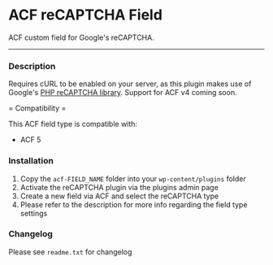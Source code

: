 # ACF reCAPTCHA Field

ACF custom field for Google's reCAPTCHA. 

-----------------------

### Description

Requires cURL to be enabled on your server, as this plugin makes use of Google's [PHP reCAPTCHA library](https://github.com/google/recaptcha). Support for ACF v4 coming soon.

= Compatibility =

This ACF field type is compatible with:
* ACF 5

### Installation

1. Copy the `acf-FIELD_NAME` folder into your `wp-content/plugins` folder
2. Activate the reCAPTCHA plugin via the plugins admin page
3. Create a new field via ACF and select the reCAPTCHA type
4. Please refer to the description for more info regarding the field type settings

### Changelog
Please see `readme.txt` for changelog
